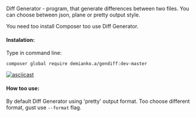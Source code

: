 Diff Generator - program, that generate differences between two files.
You can choose between json, plane or pretty output style.

You need too install Composer too use Diff Generator.

<h4>Instalation:</h4>

Type in command line:

```composer global require demianko.a/gendiff:dev-master```

[![asciicast](https://asciinema.org/a/320733.svg)](https://asciinema.org/a/320733)

<h4>How too use:</h4>

By default Diff Generator using 'pretty' output format.
Too choose different format, gust use ```--format``` flag.
